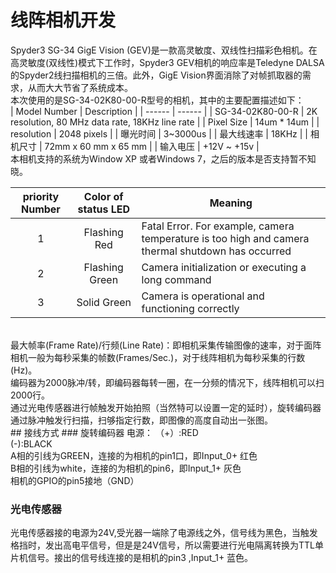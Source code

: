 # 线阵相机开发
Spyder3 SG-34 GigE Vision (GEV)是一款高灵敏度、双线性扫描彩色相机。在高灵敏度(双线性)模式下工作时，Spyder3 GEV相机的响应率是Teledyne DALSA的Spyder2线扫描相机的三倍。此外，GigE Vision界面消除了对帧抓取器的需求，从而大大节省了系统成本。<br>
本次使用的是SG-34-02K80-00-R型号的相机，其中的主要配置描述如下：<br>
| Model Number | Description |
| ------ | ------ | 
| SG-34-02K80-00-R | 2K resolution, 80 MHz data rate, 18KHz line rate |
| Pixel Size | 14um * 14um |
| resolution | 2048 pixels |
| 曝光时间 | 3~3000us |
| 最大线速率 | 18KHz |
| 相机尺寸 | 72mm  x 60 mm x 65 mm |
| 输入电压 | +12V ~ +15v |
<br>
本相机支持的系统为Window XP 或者Windows 7，之后的版本是否支持暂不知晓。<br>

| priority Number | Color of status LED  | Meaning |
| :------:| :------: | ------|
| 1 | Flashing Red | Fatal Error. For example, camera temperature is too high and camera thermal shutdown has occurred |
| 2 | Flashing Green | Camera initialization or executing a long command |
| 3 | Solid Green | Camera is operational and functioning correctly |
<br>
最大帧率(Frame Rate)/行频(Line Rate)：即相机采集传输图像的速率，对于面阵相机一般为每秒采集的帧数(Frames/Sec.)，对于线阵相机为每秒采集的行数(Hz)。<br>
编码器为2000脉冲/转，即编码器每转一圈，在一分频的情况下，线阵相机可以扫2000行。<br>
通过光电传感器进行帧触发开始拍照（当然特可以设置一定的延时），旋转编码器通过脉冲触发行扫描，扫够指定行数，即图像的高度自动出一张图。<br>
## 接线方式
### 旋转编码器
电源： （+）:RED<br>
(-):BLACK<br>
A相的引线为GREEN，连接的为相机的pin1口，即Input_0+  红色<br>
B相的引线为white，连接的为相机的pin6，即Input_1+  灰色<br>
相机的GPIO的pin5接地（GND）<br>

### 光电传感器
光电传感器接的电源为24V,受光器一端除了电源线之外，信号线为黑色，当触发格挡时，发出高电平信号，但是是24V信号，所以需要进行光电隔离转换为TTL单片机信号。接出的信号线连接的是相机的pin3 ,Input_1+  蓝色。
